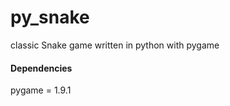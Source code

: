 py_snake
========

classic Snake game written in python with pygame

#### Dependencies

pygame = 1.9.1
